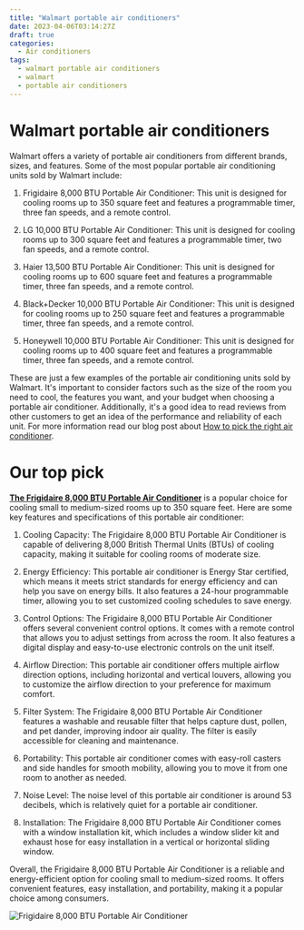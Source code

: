 ```yaml
---
title: "Walmart portable air conditioners"
date: 2023-04-06T03:14:27Z
draft: true
categories:
  - Air conditioners
tags:
  - walmart portable air conditioners
  - walmart
  - portable air conditioners
---
```


# Walmart portable air conditioners

Walmart offers a variety of portable air conditioners from different brands, sizes, and features. Some of the most popular portable air conditioning units sold by Walmart include:

1. Frigidaire 8,000 BTU Portable Air Conditioner: This unit is designed for cooling rooms up to 350 square feet and features a programmable timer, three fan speeds, and a remote control.

2. LG 10,000 BTU Portable Air Conditioner: This unit is designed for cooling rooms up to 300 square feet and features a programmable timer, two fan speeds, and a remote control.

3. Haier 13,500 BTU Portable Air Conditioner: This unit is designed for cooling rooms up to 600 square feet and features a programmable timer, three fan speeds, and a remote control.

4. Black+Decker 10,000 BTU Portable Air Conditioner: This unit is designed for cooling rooms up to 250 square feet and features a programmable timer, three fan speeds, and a remote control.

5. Honeywell 10,000 BTU Portable Air Conditioner: This unit is designed for cooling rooms up to 400 square feet and features a programmable timer, three fan speeds, and a remote control.

These are just a few examples of the portable air conditioning units sold by Walmart. It's important to consider factors such as the size of the room you need to cool, the features you want, and your budget when choosing a portable air conditioner. Additionally, it's a good idea to read reviews from other customers to get an idea of the performance and reliability of each unit. For more information read our blog post about [How to pick the right air conditioner](http://comparepriceacross.com/post/how_to_pick_the_right_air_conditioner/).


 <script async src="https://pagead2.googlesyndication.com/pagead/js/adsbygoogle.js"></script>
<!-- cpa -->
<ins class="adsbygoogle"
     style="display:block"
     data-ad-client="ca-pub-2843564932689995"
     data-ad-slot="3526097725"
     data-ad-format="auto"
     data-full-width-responsive="true"></ins>
<script>
     (adsbygoogle = window.adsbygoogle || []).push({});
</script>

# Our top pick
[**The Frigidaire 8,000 BTU Portable Air Conditioner**](https://www.walmart.com/search?q=Frigidaire+8%2C000+BTU+Portable+Air+Conditioner) is a popular choice for cooling small to medium-sized rooms up to 350 square feet. Here are some key features and specifications of this portable air conditioner:

1. Cooling Capacity: The Frigidaire 8,000 BTU Portable Air Conditioner is capable of delivering 8,000 British Thermal Units (BTUs) of cooling capacity, making it suitable for cooling rooms of moderate size.

2. Energy Efficiency: This portable air conditioner is Energy Star certified, which means it meets strict standards for energy efficiency and can help you save on energy bills. It also features a 24-hour programmable timer, allowing you to set customized cooling schedules to save energy.

3. Control Options: The Frigidaire 8,000 BTU Portable Air Conditioner offers several convenient control options. It comes with a remote control that allows you to adjust settings from across the room. It also features a digital display and easy-to-use electronic controls on the unit itself.

4. Airflow Direction: This portable air conditioner offers multiple airflow direction options, including horizontal and vertical louvers, allowing you to customize the airflow direction to your preference for maximum comfort.

5. Filter System: The Frigidaire 8,000 BTU Portable Air Conditioner features a washable and reusable filter that helps capture dust, pollen, and pet dander, improving indoor air quality. The filter is easily accessible for cleaning and maintenance.

6. Portability: This portable air conditioner comes with easy-roll casters and side handles for smooth mobility, allowing you to move it from one room to another as needed.

7. Noise Level: The noise level of this portable air conditioner is around 53 decibels, which is relatively quiet for a portable air conditioner.

8. Installation: The Frigidaire 8,000 BTU Portable Air Conditioner comes with a window installation kit, which includes a window slider kit and exhaust hose for easy installation in a vertical or horizontal sliding window.

Overall, the Frigidaire 8,000 BTU Portable Air Conditioner is a reliable and energy-efficient option for cooling small to medium-sized rooms. It offers convenient features, easy installation, and portability, making it a popular choice among consumers.

![Frigidaire 8,000 BTU Portable Air Conditioner](https://pisces.bbystatic.com/image2/BestBuy_US/images/products/6483/6483564_sd.jpg;maxHeight=640;maxWidth=550)
